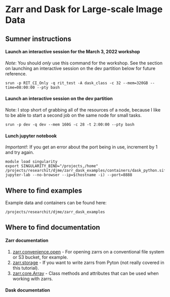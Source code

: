 # Zarr and Dask for Large-scale Image Data 

## Sumner instructions


#### Launch an interactive session for the March 3, 2022 workshop

_Note_: You should _only_ use this command for the workshop. See the section on launching an interactive session on the dev partition below for future reference.

`srun -p RIT_CI_Only -q rit_test -A dask_class -c 32 --mem=320GB --time=08:00:00 --pty bash`


#### Launch an interactive session on the dev partition

Note: I stop short of grabbing all of the resources of a node, because I like to be able to start a second job on the same node for small tasks.

`srun -p dev -q dev --mem 160G -c 28 -t 2:00:00 --pty bash`


#### Lunch jupyter notebook

_Important!_: If you get an error about the port being in use, increment by 1 and try again.

```
module load singularity
export SINGULARITY_BIND="/projects,/home"
/projects/researchit/djme/zarr_dask_examples/containers/dask_python.sif jupyter-lab --no-browser --ip=$(hostname -i) --port=8888
```

## Where to find examples

Example data and containers can be found here:

`/projects/researchit/djme/zarr_dask_examples`

## Where to find documentation

#### Zarr documentation

1) [zarr.convenience.open](https://zarr.readthedocs.io/en/stable/api/convenience.html#zarr.convenience.open) - For opening zarrs on a conventional file system or S3 bucket, for example.
2) [zarr.storage](https://zarr.readthedocs.io/en/stable/api/storage.html) - If you want to write zarrs from Pyton (not really covered in this tutorial).
3) [zarr.core.Array](https://zarr.readthedocs.io/en/stable/api/core.html) - Class methods and attributes that can be used when working with zarrs.

#### Dask documentation
